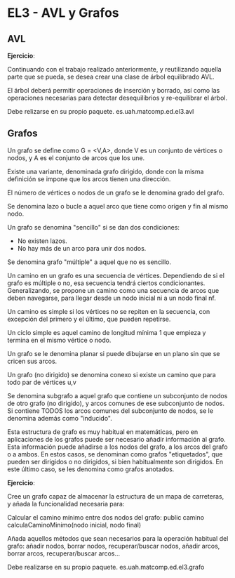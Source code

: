 # EL3 - AVL y Grafos

## AVL

**Ejercicio**:

Continuando con el trabajo realizado anteriormente, y reutilizando aquella parte que se pueda, se desea crear una clase de árbol equilibrado AVL.

El árbol deberá permitir operaciones de inserción y borrado, así como las operaciones necesarias para detectar desequilibrios y re-equilibrar el árbol.

Debe relizarse en su propio paquete. es.uah.matcomp.ed.el3.avl


## Grafos

Un grafo se define como G = <V,A>, donde V es un conjunto de vértices o nodos, y A es el conjunto de arcos que los une.

Existe una variante, denominada grafo dirigido, donde con la misma definición se impone que los arcos tienen una dirección.

El número de vértices o nodos de un grafo se le denomina grado del grafo.

Se denomina lazo o bucle a aquel arco que tiene como origen y fin al mismo nodo.

Un grafo se denomina "sencillo" si se dan dos condiciones:
* No existen lazos.
* No hay más de un arco para unir dos nodos.

Se denomina grafo "múltiple" a aquel que no es sencillo.

Un camino en un grafo es una secuencia de vértices. Dependiendo de si el grafo es múltiple o no, esa secuencia tendrá ciertos condicionantes. Generalizando, se propone un camino como una secuencia de arcos que deben navegarse, para llegar desde un nodo inicial ni a un nodo final nf.

Un camino es simple si los vértices no se repiten en la secuencia, con excepción del primero y el último, que pueden repetirse.

Un ciclo simple es aquel camino de longitud mínima 1 que empieza y termina en el mismo vértice o nodo.

Un grafo se le denomina planar si puede dibujarse en un plano sin que se cricen sus arcos.

Un grafo (no dirigido) se denomina conexo si existe un camino que para todo par de vértices u,v

Se denomina subgrafo a aquel grafo que contiene un subconjunto de nodos de otro grafo (no dirigido), y arcos comunes de ese subconjunto de nodos. Si contiene TODOS los arcos comunes del subconjunto de nodos, se le denomina además como "inducido".

Esta estructura de grafo es muy habitual en matemáticas, pero en aplicaciones de los grafos puede ser necesario añadir información al grafo. Esta información puede añadirse a los nodos del grafo, a los arcos del grafo o a ambos. En estos casos, se denominan como grafos "etiquetados", que pueden ser dirigidos o no dirigidos, si bien habitualmente son dirigidos. En este último caso, se les denomina como grafos anotados.


**Ejercicio**: 

Cree un grafo capaz de almacenar la estructura de un mapa de carreteras, y añada la funcionalidad necesaria para:

Calcular el camino mínimo entre dos nodos del grafo: 
public camino calculaCaminoMinimo(nodo inicial, nodo final)

Añada aquellos métodos que sean necesarios para la operación habitual del grafo: añadir nodos, borrar nodos, recuperar/buscar nodos, añadir arcos, borrar arcos, recuperar/buscar arcos...

Debe realizarse en su propio paquete. es.uah.matcomp.ed.el3.grafo



